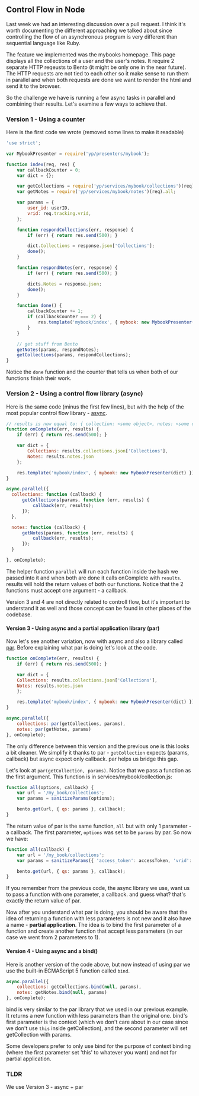 ## Control Flow in Node

Last week we had an interesting discussion over a pull request.
I think it's worth documenting the different approaching we talked about since controlling the flow
of an asynchronous program is very different than sequential language like Ruby.

The feature we implemented was the mybooks homepage. This page displays all the collections of a user
and the user's notes. It require 2 separate HTTP reqeusts to Bento (it might be only one in the near future).
The HTTP requests are not tied to each other so it make sense to run them in parallel and when both requests are done we want to render
the html and send it to the browser.

So the challenge we have is running a few async tasks in parallel and combining their results. Let's examine a few ways to achieve that.

### Version 1 - Using a counter
Here is the first code we wrote (removed some lines to make it readable)

```js
'use strict';

var MybookPresenter = require('yp/presenters/mybook');

function index(req, res) {
    var callbackCounter = 0;
    var dict = {};

    var getCollections = require('yp/services/mybook/collections')(req).all;
    var getNotes = require('yp/services/mybook/notes')(req).all;

    var params = {
        user_id: userID,
        vrid: req.tracking.vrid,
    };

    function respondCollections(err, response) {
        if (err) { return res.send(500); }

        dict.Collections = response.json['Collections'];
        done();
    }

    function respondNotes(err, response) {
        if (err) { return res.send(500); }

        dicts.Notes = response.json;
        done();
    }

    function done() {
        callbackCounter += 1;
        if (callbackCounter === 2) {
            res.template('mybook/index', { mybook: new MybookPresenter(dict) });
        }
    }

    // get stuff from Bento
    getNotes(params, respondNotes);
    getCollections(params, respondCollections);
}
```

Notice the `done` function and the counter that tells us when both of our functions finish their work.

### Version 2 - Using a control flow library (async)

Here is the same code (minus the first few lines), but with the help of the most popular control flow library - [async](https://github.com/caolan/async).

```js
// results is now equal to: { collection: <some object>, notes: <some object> }
function onComplete(err, results) {
    if (err) { return res.send(500); }

    var dict = {
        Collections: results.collections.json['Collections'],
        Notes: results.notes.json
    };

    res.template('mybook/index', { mybook: new MybookPresenter(dict) });
}

async.parallel({
  collections: function (callback) {
      getCollections(params, function (err, results) {
          callback(err, results);
      });
  },

  notes: function (callback) {
      getNotes(params, function (err, results) {
          callback(err, results);
      });
  }

}, onComplete);

```

The helper function `parallel` will run each function inside the hash we passed into it and when both are done it calls onComplete with `results`.
results will hold the return values of both our functions. Notice that the 2 functions must accept one argument - a callback.

Version 3 and 4 are not directly related to controll flow, but it's important to understand it as well and those concept can be found in other places of the codebase.

#### Version 3 - Using async and a partial application library (par)

Now let's see another variation, now with async and also a library called [par](https://npmjs.org/package/par).
Before explaining what par is doing let's look at the code.

```js
function onComplete(err, results) {
    if (err) { return res.send(500); }

    var dict = {
	Collections: results.collections.json['Collections'],
	Notes: results.notes.json
    };

    res.template('mybook/index', { mybook: new MybookPresenter(dict) });
}

async.parallel({
    collections: par(getCollections, params),
    notes: par(getNotes, params)
}, onComplete);

```
The only difference between this version and the previous one is this looks a bit cleaner.
We simplify it thanks to par - `getCollection` expects (params, callback) but async expect only callback.
par helps us bridge this gap.

Let's look at `par(getCollection, params)`. Notice that we pass a function as the first argument.
This function is in services/mybook/collection.js:

```js
function all(options, callback) {
    var url = '/my_book/collections';
    var params = sanitizeParams(options);

    bento.get(url, { qs: params }, callback);
}
```

The return value of par is the same function, `all` but with only 1 parameter - a callback. The first parameter, `options` was set to be `params` by par.
So now we have:

```js
function all(callback) {
    var url = '/my_book/collections';
    var params = sanitizeParams({ 'access_token': accessToken, 'vrid': req.tracking.vrid });

    bento.get(url, { qs: params }, callback);
}
```
If you remember from the previous code, the async library we use, want us to pass a function with one parameter, a callback. and guess what? that's exactly the return value of par.

Now after you understand what par is doing, you should be aware that the idea of returning a function with less parameters is not new and it also have a name - **partial application**.
The idea is to bind the first parameter of a function and create another function that accept less parameters (in our case we went from 2 parameters to 1).

#### Version 4 - Using async and a bind()

Here is another version of the code above, but now instead of using par we use the built-in ECMAScript 5 function called `bind`. 

```js
async.parallel({
    collections: getCollections.bind(null, params),
    notes: getNotes.bind(null, params)
}, onComplete);
```

bind is very similar to the par library that we used in our previous example. It returns a new function with less parameters than the original one.
bind's first parameter is the context (which we don't care about in our case since we don't use `this` inside getCollection), and the second parameter will set getCollection with params.

Some developers prefer to only use bind for the purpose of context binding (where the first parameter set 'this' to whatever you want) and not for partial application.

### TLDR
We use Version 3 - async + par